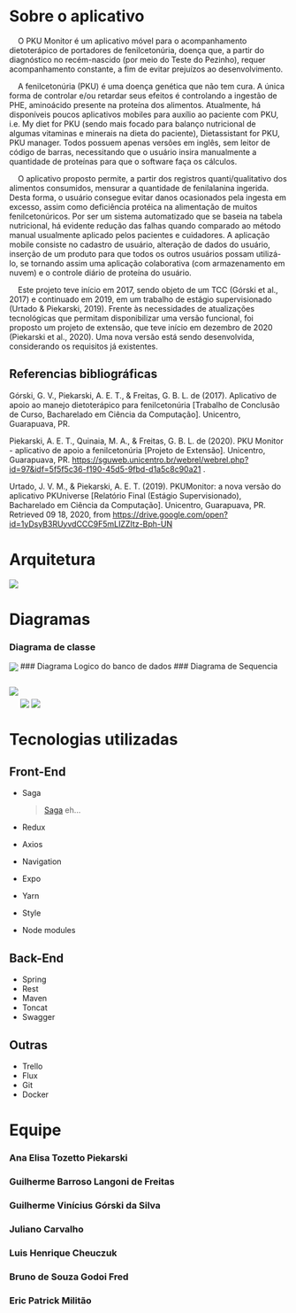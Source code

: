# Sobre o aplicativo
&nbsp; &nbsp; O PKU Monitor é um aplicativo móvel para o acompanhamento dietoterápico de portadores de fenilcetonúria, doença que, a partir do diagnóstico no recém-nascido (por meio do Teste do Pezinho), requer acompanhamento constante, a fim de evitar prejuízos ao desenvolvimento. 

&nbsp; &nbsp;  A fenilcetonúria (PKU) é uma doença genética que não tem cura. A única forma de controlar e/ou retardar seus efeitos é controlando a ingestão de PHE, aminoácido presente na proteína dos alimentos. Atualmente, há disponíveis poucos aplicativos mobiles para auxílio ao paciente com PKU, i.e. My diet for PKU (sendo mais focado para balanço nutricional de algumas vitaminas e minerais na dieta do paciente), Dietassistant for PKU, PKU manager. Todos possuem apenas versões em inglês, sem leitor de código de barras, necessitando que o usuário insira manualmente a quantidade de proteínas para que o software faça os cálculos.

&nbsp; &nbsp;  O aplicativo proposto permite, a partir dos registros quanti/qualitativo dos alimentos consumidos, mensurar a quantidade de fenilalanina ingerida. Desta forma, o usuário consegue evitar danos ocasionados pela ingesta em excesso, assim como deficiência protéica na alimentação de muitos fenilcetonúricos. Por ser um sistema automatizado que se baseia na tabela nutricional, há evidente redução das falhas quando comparado ao método manual usualmente aplicado pelos pacientes e cuidadores. A aplicação mobile consiste no cadastro de usuário, alteração de dados do usuário, inserção de um produto para que todos os outros usuários possam utilizá-lo, se tornando assim uma aplicação colaborativa (com armazenamento em nuvem) e o controle diário de proteína do usuário.

&nbsp; &nbsp;  Este projeto teve início em 2017, sendo objeto de um TCC (Górski et al., 2017) e continuado em 2019, em um trabalho de estágio supervisionado (Urtado & Piekarski, 2019). Frente às necessidades de atualizações tecnológicas que permitam disponibilizar uma versão funcional, foi proposto um projeto de extensão, que teve início em dezembro de 2020 (Piekarski et al., 2020). Uma nova versão está sendo desenvolvida, considerando os requisitos já existentes.

## Referencias bibliográficas 
Górski, G. V., Piekarski, A. E. T., & Freitas, G. B. L. de (2017). Aplicativo de apoio ao manejo dietoterápico para fenilcetonúria [Trabalho de Conclusão de Curso, Bacharelado em Ciência da Computação]. Unicentro, Guarapuava, PR.

Piekarski, A. E. T., Quinaia, M. A., & Freitas, G. B. L. de (2020). PKU Monitor - aplicativo de apoio a fenilcetonúria [Projeto de Extensão]. Unicentro, Guarapuava, PR. https://sguweb.unicentro.br/webrel/webrel.php?id=97&idf=5f5f5c36-f190-45d5-9fbd-d1a5c8c90a21 .

Urtado, J. V. M., & Piekarski, A. E. T. (2019). PKUMonitor: a nova versão do aplicativo PKUniverse [Relatório Final (Estágio Supervisionado), Bacharelado em Ciência da Computação]. Unicentro, Guarapuava, PR. Retrieved 09 18, 2020, from https://drive.google.com/open?id=1yDsyB3RUyvdCCC9F5mLIZZItz-Bph-UN

# Arquitetura
<img src="imagensPKU/Arquitetura.png" style="margin-top:50px, margin-bottom:50px" align="center">

# Diagramas
### Diagrama de classe
  <img src="imagensPKU/diagramaClasse.png" style="margin-top:50px, margin-bottom:50px" align="center">
### Diagrama Logico do banco de dados
### Diagrama de Sequencia
<div>
  <img src="imagensPKU/consultarHistorico.png" style="margin-top:5px" align="center">
  <img src="imagensPKU/cadastrarConsumo.png" style="margin-top:50px" align="center">
  <img src="imagensPKU/Login.png" style="margin-top:50px" align="center">
</div>

# Tecnologias utilizadas
## Front-End
* Saga
  <blockquote><a href="https://redux-saga.js.org/" target="_blank">Saga</a> eh...</blockquote>
  
* Redux
* Axios
* Navigation 
* Expo
* Yarn
* Style
* Node modules

## Back-End
* Spring
* Rest
* Maven
* Toncat
* Swagger

## Outras
* Trello
* Flux
* Git
* Docker

# Equipe
### Ana Elisa Tozetto Piekarski
### Guilherme Barroso Langoni de Freitas
### Guilherme Vinícius Górski da Silva
### Juliano Carvalho
### Luis Henrique Cheuczuk
### Bruno de Souza Godoi Fred
### Eric Patrick Militão
